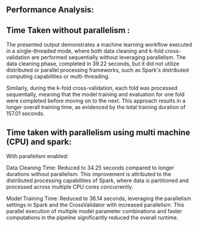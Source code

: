 ## Performance Analysis: 


## Time Taken without parallelism :
The presented output demonstrates a machine learning workflow executed in a single-threaded mode, where both data cleaning and k-fold cross-validation are performed sequentially without leveraging parallelism. The data cleaning phase, completed in 39.22 seconds, but it did not utilize distributed or parallel processing frameworks, such as Spark's distributed computing capabilities or multi-threading.

Similarly, during the k-fold cross-validation, each fold was processed sequentially, meaning that the model training and evaluation for one fold were completed before moving on to the next. This approach results in a longer overall training time, as evidenced by the total training duration of 157.01 seconds.


## Time taken with parallelism using multi machine (CPU) and spark:
With parallelism enabled:

Data Cleaning Time: Reduced to 34.25 seconds compared to longer durations without parallelism. This improvement is attributed to the distributed processing capabilities of Spark, where data is partitioned and processed across multiple CPU cores concurrently.

Model Training Time: Reduced to 36.14 seconds, leveraging the parallelism settings in Spark and the CrossValidator with increased parallelism. This parallel execution of multiple model parameter combinations and faster computations in the pipeline significantly reduced the overall runtime.


